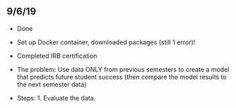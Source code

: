 ## 9/6/19

- Done
- Set up Docker container, downloaded packages (still 1 error)!
- Completed IRB certification

- The problem: Use data ONLY from previous semesters to create a model that predicts future student success (then compare the model results to the next semester data)

- Steps: 1. Evaluate the data. 



